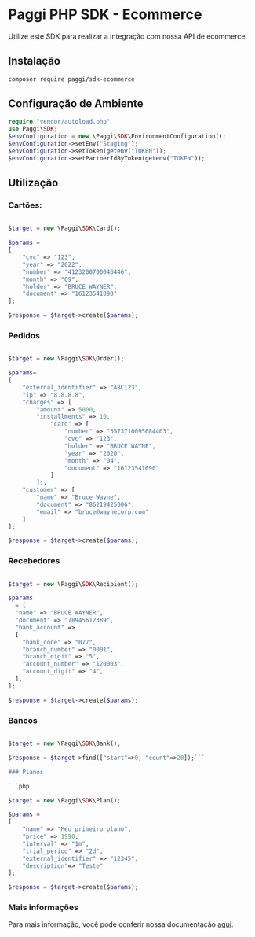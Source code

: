 # Paggi PHP SDK - Ecommerce

Utilize este SDK para realizar a integração com nossa API de ecommerce.

## Instalação

```sh
composer require paggi/sdk-ecommerce
```

## Configuração de Ambiente
```php
require "vendor/autoload.php"
use Paggi\SDK;
$envConfiguration = new \Paggi\SDK\EnvironmentConfiguration();
$envConfiguration->setEnv("Staging");
$envConfiguration->setToken(getenv("TOKEN"));
$envConfiguration->setPartnerIdByToken(getenv("TOKEN"));
```

## Utilização
 
### Cartões:

```php

$target = new \Paggi\SDK\Card();

$params =
[
    "cvc" => "123",
    "year" => "2022",
    "number" => "4123200700046446",
    "month" => "09",
    "holder" => "BRUCE WAYNER",
    "document" => "16123541090"
];

$response = $target->create($params);
```

### Pedidos

```php

$target = new \Paggi\SDK\Order();

$params=
[
    "external_identifier" => "ABC123",
    "ip" => "8.8.8.8",
    "charges" => [
        "amount" => 5000,
        "installments" => 10,
            "card" => [
                "number" => "5573710095684403",
                "cvc" => "123",
                "holder" => "BRUCE WAYNE",
                "year" => "2020",
                "month" => "04",
                "document" => "16123541090"
            ]                        
        ];,
    "customer" => [
        "name" => "Bruce Wayne",
        "document" => "86219425006",
        "email" => "bruce@waynecorp.com"
    ]
];

$response = $target->create($params);
```

### Recebedores

```php

$target = new \Paggi\SDK\Recipient();

$params
  = [
  "name" => "BRUCE WAYNER",
  "document" => "78945612389",
  "bank_account" =>
  [
    "bank_code" => "077",
    "branch_number" => "0001",
    "branch_digit" => "5",
    "account_number" => "120003",
    "account_digit" => "4",
  ],
];

$response = $target->create($params);
```

### Bancos

```php

$target = new \Paggi\SDK\Bank();

$response = $target->find(["start"=>0, "count"=>20]);```

### Planos

```php

$target = new \Paggi\SDK\Plan();

$params =
[
    "name" => "Meu primeiro plano",
    "price" => 1990,
    "interval" => "1m",
    "trial_period" => "2d",
    "external_identifier" => "12345",
    "description"=> "Teste"
];

$response = $target->create($params);
```

### Mais informações

Para mais informação, você pode conferir nossa documentação [aqui](https://developers.paggi.com/).
